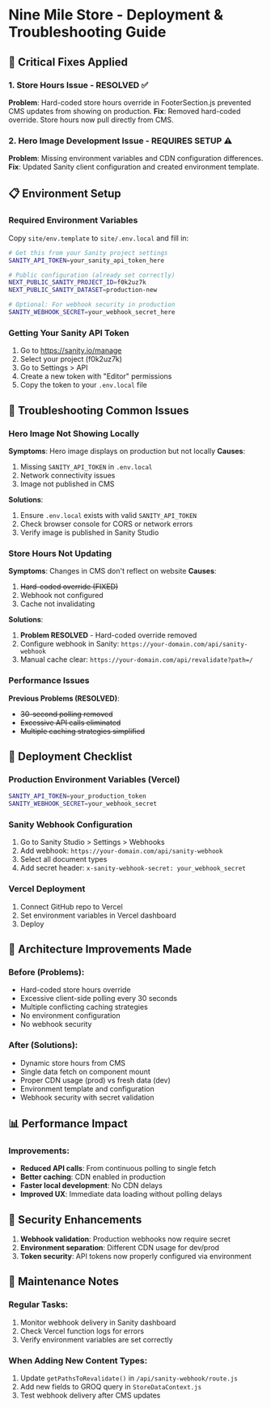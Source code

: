 # Nine Mile Store - Deployment & Troubleshooting Guide

## 🚨 Critical Fixes Applied

### 1. Store Hours Issue - RESOLVED ✅
**Problem**: Hard-coded store hours override in FooterSection.js prevented CMS updates from showing on production.
**Fix**: Removed hard-coded override. Store hours now pull directly from CMS.

### 2. Hero Image Development Issue - REQUIRES SETUP ⚠️
**Problem**: Missing environment variables and CDN configuration differences.
**Fix**: Updated Sanity client configuration and created environment template.

## 📋 Environment Setup

### Required Environment Variables

Copy `site/env.template` to `site/.env.local` and fill in:

```bash
# Get this from your Sanity project settings
SANITY_API_TOKEN=your_sanity_api_token_here

# Public configuration (already set correctly)
NEXT_PUBLIC_SANITY_PROJECT_ID=f0k2uz7k
NEXT_PUBLIC_SANITY_DATASET=production-new

# Optional: For webhook security in production
SANITY_WEBHOOK_SECRET=your_webhook_secret_here
```

### Getting Your Sanity API Token

1. Go to https://sanity.io/manage
2. Select your project (f0k2uz7k)
3. Go to Settings > API
4. Create a new token with "Editor" permissions
5. Copy the token to your `.env.local` file

## 🐛 Troubleshooting Common Issues

### Hero Image Not Showing Locally

**Symptoms**: Hero image displays on production but not locally
**Causes**:
1. Missing `SANITY_API_TOKEN` in `.env.local`
2. Network connectivity issues
3. Image not published in CMS

**Solutions**:
1. Ensure `.env.local` exists with valid `SANITY_API_TOKEN`
2. Check browser console for CORS or network errors
3. Verify image is published in Sanity Studio

### Store Hours Not Updating

**Symptoms**: Changes in CMS don't reflect on website
**Causes**:
1. ~~Hard-coded override (FIXED)~~
2. Webhook not configured
3. Cache not invalidating

**Solutions**:
1. **Problem RESOLVED** - Hard-coded override removed
2. Configure webhook in Sanity: `https://your-domain.com/api/sanity-webhook`
3. Manual cache clear: `https://your-domain.com/api/revalidate?path=/`

### Performance Issues

**Previous Problems (RESOLVED)**:
- ~~30-second polling removed~~
- ~~Excessive API calls eliminated~~
- ~~Multiple caching strategies simplified~~

## 🚀 Deployment Checklist

### Production Environment Variables (Vercel)
```bash
SANITY_API_TOKEN=your_production_token
SANITY_WEBHOOK_SECRET=your_webhook_secret
```

### Sanity Webhook Configuration
1. Go to Sanity Studio > Settings > Webhooks
2. Add webhook: `https://your-domain.com/api/sanity-webhook`
3. Select all document types
4. Add secret header: `x-sanity-webhook-secret: your_webhook_secret`

### Vercel Deployment
1. Connect GitHub repo to Vercel
2. Set environment variables in Vercel dashboard
3. Deploy

## 🔧 Architecture Improvements Made

### Before (Problems):
- Hard-coded store hours override
- Excessive client-side polling every 30 seconds
- Multiple conflicting caching strategies
- No environment configuration
- No webhook security

### After (Solutions):
- Dynamic store hours from CMS
- Single data fetch on component mount
- Proper CDN usage (prod) vs fresh data (dev)
- Environment template and configuration
- Webhook security with secret validation

## 📊 Performance Impact

### Improvements:
- **Reduced API calls**: From continuous polling to single fetch
- **Better caching**: CDN enabled in production
- **Faster local development**: No CDN delays
- **Improved UX**: Immediate data loading without polling delays

## 🔐 Security Enhancements

1. **Webhook validation**: Production webhooks now require secret
2. **Environment separation**: Different CDN usage for dev/prod
3. **Token security**: API tokens now properly configured via environment

## 📝 Maintenance Notes

### Regular Tasks:
1. Monitor webhook delivery in Sanity dashboard
2. Check Vercel function logs for errors
3. Verify environment variables are set correctly

### When Adding New Content Types:
1. Update `getPathsToRevalidate()` in `/api/sanity-webhook/route.js`
2. Add new fields to GROQ query in `StoreDataContext.js`
3. Test webhook delivery after CMS updates 